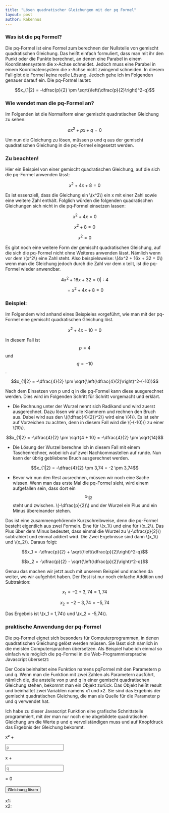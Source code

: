 ```yaml
---
title: "Lösen quadratischer Gleichungen mit der pq Formel"
layout: post
author: Rakennus
---
```


### Was ist die pq Formel?

Die pq-Formel ist eine Formel zum berechnen der Nullstelle von gemischt quadratischen Gleichung. Das heißt einfach formuliert, dass man mit ihr den Punkt oder die Punkte berechnet, an denen eine Parabel in einem Koordinatensystem die x-Achse schneidet. Jedoch muss eine Parabel in einem Koordinatensystem die x-Achse nicht zwingend schneiden. In diesem Fall gibt die Formel keine reelle Lösung. Jedoch gehe ich im Folgenden genauer darauf ein.
Die pq-Formel lautet:

$$x_{1|2} = -\dfrac{p}{2} \pm \sqrt{\left(\dfrac{p}{2}\right)^2-q}$$

### Wie wendet man die pq-Formel an?

Im Folgenden ist die Normalform einer gemischt quadratischen Gleichung zu sehen:

$$ax^2 + px + q = 0$$

Um nun die Gleichung zu lösen, müssen p und q aus der gemischt quadratischen Gleichung in die pq-Formel eingesetzt werden.

### Zu beachten!

Hier ein Beispiel von einer gemischt quadratischen Gleichung, auf die sich die pq-Formel anwenden lässt:

$$x^2 + 4x + 8 = 0$$

Es ist essenziell, dass die Gleichung ein \\(x^2\\) ein x mit einer Zahl sowie eine weitere Zahl enthält. Folglich würden die folgenden quadratischen Gleichungen sich nicht in die pq-Formel einsetzen lassen:

$$x^2 + 4x = 0$$

$$x^2 + 8 = 0$$

$$x^2 = 0$$

Es gibt noch eine weitere Form der gemischt quadratischen Gleichung, auf die sich die pq-Formel nicht ohne Weiteres anwenden lässt. Nämlich wenn vor dem \\(x^2\\) eine Zahl steht. Also beispielsweise: \\(4x^2 + 16x + 32 = 0\\)
wenn man die Gleichung jedoch durch die Zahl vor dem x teilt, ist die pq-Formel wieder anwendbar.

$$4x^2 + 16x + 32 = 0 | :4$$

$$=x^2 + 4x + 8 = 0$$


### Beispiel:

Im Folgendem wird anhand eines Beispieles vorgeführt, wie man mit der pq-Formel eine gemischt quadratischen Gleichung löst.

$$x^2 + 4x - 10 = 0$$

In diesem Fall ist $$p = 4$$ und $$q = -10$$.

$$x_{1|2} = -\dfrac{4}{2} \pm \sqrt{\left(\dfrac{4}{2}\right)^2-(-10)}$$

Nach dem Einsetzen von p und q in die pq-Formel kann diese ausgerechnet werden. Dies wird im Folgenden Schritt für Schritt vorgemacht und erklärt.

- Die Rechnung unter der Wurzel nennt sich Radikand und wird zuerst ausgerechnet. Dazu lösen wir alle Klammern und rechnen den Bruch aus. Dabei wird aus den \\((\dfrac{4}{2})^2\\) wird eine \\(4\\). Es ist sehr auf Vorzeichen zu achten, denn in diesem Fall wird die \\(-(-10)\\) zu einer \\(10\\).

$$x_{1|2} = -\dfrac{4}{2} \pm \sqrt{4 + 10} = -\dfrac{4}{2} \pm \sqrt{14}$$

- Die Lösung der Wurzel berechne ich in diesem Fall mit einem Taschenrechner, wobei ich auf zwei Nachkommastellen auf runde. Nun kann der übrig gebliebene Bruch ausgerechnet werden.

$$x_{1|2} = -\dfrac{4}{2} \pm 3,74 = -2 \pm 3,74$$

- Bevor wir nun den Rest ausrechnen, müssen wir noch eine Sache wissen. Wenn man das erste Mal die pq-Formel sieht, wird einem aufgefallen sein, dass dort ein $$x_{1|2}$$ steht und zwischen.
\\(-\dfrac{p}{2}\\) und der Wurzel ein Plus und ein Minus übereinander stehen.

Das ist eine zusammengehörende Kurzschreibweise, denn die pq-Formel besteht eigentlich aus zwei Formeln. Eine für \\(x_1\\) und eine für \\(x_2\\). Das Plus über dem Minus bedeutet, dass einmal die Wurzel zu \\(-\dfrac{p}{2}\\) subtrahiert und einmal addiert wird. Die Zwei Ergebnisse sind dann \\(x_1\\) und \\(x_2\\). Daraus folgt:

$$x_1 = -\dfrac{p}{2} + \sqrt{\left(\dfrac{p}{2}\right)^2-q}$$

$$x_2 = -\dfrac{p}{2} - \sqrt{\left(\dfrac{p}{2}\right)^2-q}$$

Genau das machen wir jetzt auch mit unserem Beispiel und machen da weiter, wo wir aufgehört haben. Der Rest ist nur noch einfache Addition und Subtraktion:

$$x_1 = -2 + 3,74 = 1,74$$

$$x_2 = -2 - 3,74 = -5,74$$

Das Ergebnis ist \\(x_1 = 1,74\\) und \\(x_2 = -5,74\\).

### praktische Anwendung der pq-Formel

Die pq-Formel eignet sich besonders für Computerprogrammen, in denen quadratischen Gleichung gelöst werden müssen. Sie lässt sich nämlich in die meisten Computersprachen übersetzen. Als Beispiel habe ich einmal so einfach wie möglich die pq-Formel in die Web-Programmiersprache Javascript übersetzt:

<script src="https://gist.github.com/rakennus/0c2d5395ca1caaaf0993290271c02864.js"></script>

Der Code beinhaltet eine Funktion namens pqFormel mit den Parametern p und q. Wenn man die Funktion mit zwei Zahlen als Parametern ausführt, nämlich die, die anstelle von p und q in einer gemischt quadratischen Gleichung stehen, bekommt man ein Objekt zurück. Das Objekt heißt result und beinhaltet zwei Variablen namens x1 und x2. Sie sind das Ergebnis der gemischt quadratischen Gleichung, die man als Quelle für die Parameter p und q verwendet hat.

Ich habe zu dieser Javascript Funktion eine grafische Schnittstelle programmiert, mit der man nur noch eine abgebildete quadratischen Gleichung um die Werte p und q vervollständigen muss und auf Knopfdruck das Ergebnis der Gleichung bekommt.

<div id="pqFormelRechner">
    <div style="margin-bottom: 16px;" id="pqFormel">
        <p>x² + </p>
        <input class="mathInput" id="p" type="text" placeholder="p">
        <p>x + </p>
        <input class="mathInput" id="q" type="text" placeholder="q">
        <p> = 0</p>
    </div>
    <button onclick="rechnung()">Gleichung lösen</button>
    <div style="margin-top: 16px;" id="mathResult">
        <div><p style="display: inline;">x1: </p><p  style="display: inline;" id="x1"></p></div>
        <div><p style="display: inline;">x2: </p><p style="display: inline;" id="x2"></p></div>
    </div>
</div>

<script>
function pqFormel(p, q){
  return this.result = {
    x1: -p / 2 + Math.sqrt(Math.pow(p / 2, 2) - q),
    x2: -p / 2 - Math.sqrt(Math.pow(p / 2, 2) - q)
  }
}

function rechnung() {
  document.getElementById("x1").innerHTML = pqFormel(document.getElementById("p").value, document.getElementById("q").value).x1
  document.getElementById("x2").innerHTML = pqFormel(document.getElementById("p").value, document.getElementById("q").value).x2
}
</script>